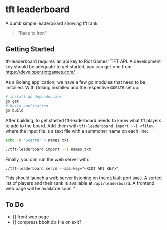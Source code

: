 # tft leaderboard

A dumb simple leaderboard showing tft rank.

> "Race to Iron"

## Getting Started

tft-leaderboard requires an api key to Riot Games' TFT API.
A development key should be adequate to get started, you can get one from: https://developer.riotgames.com/

As a Golang application, we have a few go modules that need to be installed.
With Golang installed and the respective `GOPATH` set up:

```bash
# install go dependencies
go get
# build application
go build
```

After building, to get started tft-leaderboard needs to know what tft players to add to the board.
Add them with `tft-leaderboard import --i <file>`, where the input file is a text file with a summoner name on each line:

```bash
echo -n 'Scarra' > names.txt

./tft-leaderboard import --i names.txt
```

Finally, you can run the web server with:

`./tft-leaderboard serve --api-key="<RIOT API KEY>"`

This should launch a web server listening on the default port `8080`. A sorted list of players and their rank is available at `/api/leaderboard`.
A frontend web page will be available soon :tm:

## To Do
- [] front web page
- [] compress bbolt db file on exit?
